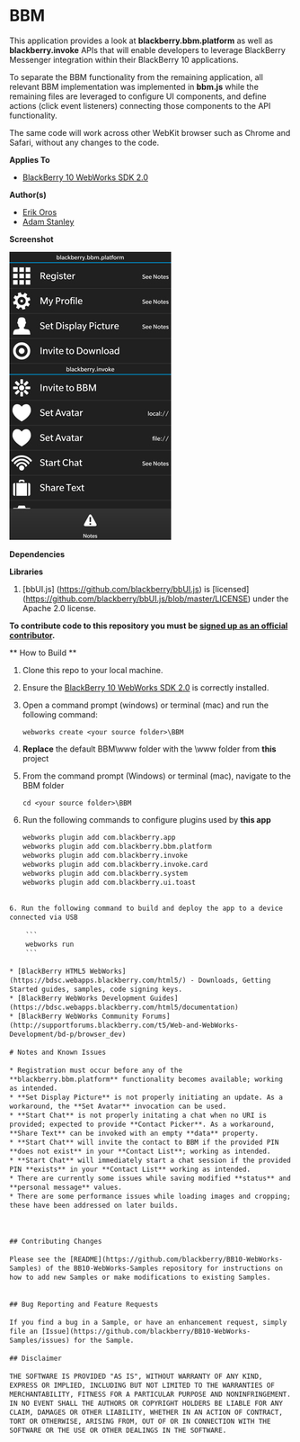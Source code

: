 # BBM

This application provides a look at **blackberry.bbm.platform** as well as **blackberry.invoke** APIs that will enable developers to leverage BlackBerry Messenger integration within their BlackBerry 10 applications.

To separate the BBM functionality from the remaining application, all relevant BBM implementation was implemented in **bbm.js** while the remaining files are leveraged to configure UI components, and define actions (click event listeners) connecting those components to the API functionality.

The same code will work across other WebKit browser such as Chrome and Safari, without any changes to the code.


**Applies To**

* [BlackBerry 10 WebWorks SDK 2.0](https://developer.blackberry.com/html5/download/sdk)

**Author(s)**

* [Erik Oros](http://www.twitter.com/waterlooerik)
* [Adam Stanley](http://www.twitter.com/n_adam_stanley)

**Screenshot**

![image](screenshot_bbm.jpg)

**Dependencies**


**Libraries**

1. [bbUI.js] (https://github.com/blackberry/bbUI.js) is [licensed] (https://github.com/blackberry/bbUI.js/blob/master/LICENSE) under the Apache 2.0 license.



**To contribute code to this repository you must be [signed up as an official contributor](http://blackberry.github.com/howToContribute.html).**

** How to Build **

1. Clone this repo to your local machine.
2. Ensure the [BlackBerry 10 WebWorks SDK 2.0](https://developer.blackberry.com/html5/download/sdk) is correctly installed.
3. Open a command prompt (windows) or terminal (mac) and run the following command:

	```
	webworks create <your source folder>\BBM
	```

3. **Replace** the default BBM\www folder with the \www folder from **this** project
4. From the command prompt (Windows) or terminal (mac), navigate to the BBM folder

	```
	cd <your source folder>\BBM
	```

5. Run the following commands to configure plugins used by **this app**

	```
	webworks plugin add com.blackberry.app
	webworks plugin add com.blackberry.bbm.platform
	webworks plugin add com.blackberry.invoke
	webworks plugin add com.blackberry.invoke.card
	webworks plugin add com.blackberry.system
	webworks plugin add com.blackberry.ui.toast
```

6. Run the following command to build and deploy the app to a device connected via USB

	```
	webworks run
	```

* [BlackBerry HTML5 WebWorks](https://bdsc.webapps.blackberry.com/html5/) - Downloads, Getting Started guides, samples, code signing keys.
* [BlackBerry WebWorks Development Guides](https://bdsc.webapps.blackberry.com/html5/documentation)
* [BlackBerry WebWorks Community Forums](http://supportforums.blackberry.com/t5/Web-and-WebWorks-Development/bd-p/browser_dev)

# Notes and Known Issues

* Registration must occur before any of the **blackberry.bbm.platform** functionality becomes available; working as intended.
* **Set Display Picture** is not properly initiating an update. As a workaround, the **Set Avatar** invocation can be used.
* **Start Chat** is not properly initating a chat when no URI is provided; expected to provide **Contact Picker**. As a workaround, **Share Text** can be invoked with an empty **data** property.
* **Start Chat** will invite the contact to BBM if the provided PIN **does not exist** in your **Contact List**; working as intended.
* **Start Chat** will immediately start a chat session if the provided PIN **exists** in your **Contact List** working as intended.
* There are currently some issues while saving modified **status** and **personal message** values.
* There are some performance issues while loading images and cropping; these have been addressed on later builds.



## Contributing Changes

Please see the [README](https://github.com/blackberry/BB10-WebWorks-Samples) of the BB10-WebWorks-Samples repository for instructions on how to add new Samples or make modifications to existing Samples.


## Bug Reporting and Feature Requests

If you find a bug in a Sample, or have an enhancement request, simply file an [Issue](https://github.com/blackberry/BB10-WebWorks-Samples/issues) for the Sample.

## Disclaimer

THE SOFTWARE IS PROVIDED "AS IS", WITHOUT WARRANTY OF ANY KIND, EXPRESS OR IMPLIED, INCLUDING BUT NOT LIMITED TO THE WARRANTIES OF MERCHANTABILITY, FITNESS FOR A PARTICULAR PURPOSE AND NONINFRINGEMENT. IN NO EVENT SHALL THE AUTHORS OR COPYRIGHT HOLDERS BE LIABLE FOR ANY CLAIM, DAMAGES OR OTHER LIABILITY, WHETHER IN AN ACTION OF CONTRACT, TORT OR OTHERWISE, ARISING FROM, OUT OF OR IN CONNECTION WITH THE SOFTWARE OR THE USE OR OTHER DEALINGS IN THE SOFTWARE.
